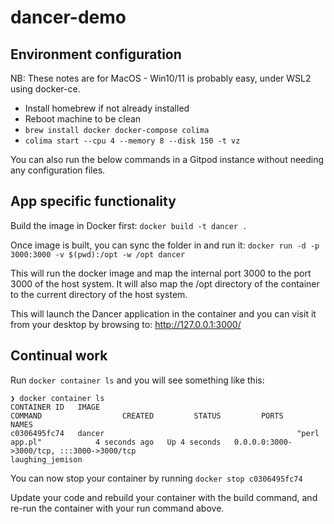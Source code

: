 # dancer-demo

## Environment configuration

NB: These notes are for MacOS - Win10/11 is probably easy, under WSL2 using docker-ce.

- Install homebrew if not already installed
- Reboot machine to be clean
- `brew install docker docker-compose colima`
- `colima start --cpu 4 --memory 8 --disk 150 -t vz`

You can also run the below commands in a Gitpod instance without needing any configuration files.

## App specific functionality

Build the image in Docker first: `docker build -t dancer .`

Once image is built, you can sync the folder in and run it: `docker run -d -p 3000:3000 -v $(pwd):/opt -w /opt dancer`

This will run the docker image and map the internal port 3000 to the port 3000 of the host system. It will also map the /opt directory of the container to the current directory of the host system.

This will launch the Dancer application in the container and you can visit it from your desktop by browsing to: http://127.0.0.1:3000/

## Continual work

Run `docker container ls` and you will see something like this:

```
❯ docker container ls
CONTAINER ID   IMAGE                                            COMMAND                  CREATED         STATUS         PORTS                                                                                    NAMES
c0306495fc74   dancer                                           "perl app.pl"            4 seconds ago   Up 4 seconds   0.0.0.0:3000->3000/tcp, :::3000->3000/tcp                                                laughing_jemison
```

You can now stop your container by running `docker stop c0306495fc74`

Update your code and rebuild your container with the build command, and re-run the container with your run command above.